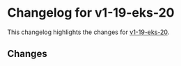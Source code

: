 # Changelog for v1-19-eks-20

This changelog highlights the changes for [v1-19-eks-20](https://github.com/aws/eks-distro/tree/v1-19-eks-20).

## Changes

